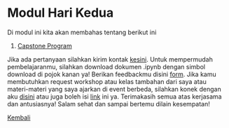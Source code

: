 <h1>Modul Hari Kedua</h1>
<p>Di modul ini kita akan membahas tentang berikut ini</p>
<ol>
    <li><a href="https://nbviewer.org/github/AbelKristanto/learning-course/blob/main/dqcamp2022/day-4/capstone-dqcamp.ipynb">Capstone Program</a></li>
</ol>

Jika ada pertanyaan silahkan kirim kontak [kesini](https://id.linkedin.com/in/abelkristanto/in). Untuk mempermudah pembelajaranmu, silahkan download dokumen .ipynb dengan simbol download di pojok kanan ya! Berikan feedbackmu disini [form](https://www.menti.com/hgda6343sd). Jika kamu membutuhkan request workshop atau kelas tambahan dari saya atau materi-materi yang saya ajarkan di event berbeda, silahkan konek dengan aku [disini](https://www.linkedin.com/in/abelkristanto/) atau juga boleh isi [link](https://forms.office.com/r/sTTzA65YGw) ini ya. Terimakasih semua atas kerjasama dan antusiasnya! Salam sehat dan sampai bertemu dilain kesempatan!

[Kembali](https://github.com/AbelKristanto/learning-course/blob/main/dqcamp2022/readme.MD)


